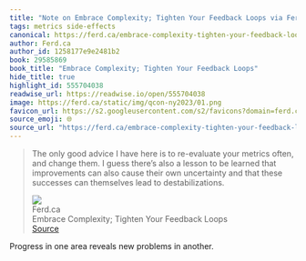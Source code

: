```yaml
---
title: "Note on Embrace Complexity; Tighten Your Feedback Loops via Ferd.ca"
tags: metrics side-effects
canonical: https://ferd.ca/embrace-complexity-tighten-your-feedback-loops.html
author: Ferd.ca
author_id: 1258177e9e2481b2
book: 29585869
book_title: "Embrace Complexity; Tighten Your Feedback Loops"
hide_title: true
highlight_id: 555704038
readwise_url: https://readwise.io/open/555704038
image: https://ferd.ca/static/img/qcon-ny2023/01.png
favicon_url: https://s2.googleusercontent.com/s2/favicons?domain=ferd.ca
source_emoji: 🌐
source_url: "https://ferd.ca/embrace-complexity-tighten-your-feedback-loops.html#:~:text=The%20only%20good,lead%20to%20destabilizations."
---
```


> The only good advice I have here is to re-evaluate your metrics often, and change them. I guess there’s also a lesson to be learned that improvements can also cause their own uncertainty and that these successes can themselves lead to destabilizations.
> <div class="quoteback-footer"><div class="quoteback-avatar"><img class="mini-favicon" src="https://s2.googleusercontent.com/s2/favicons?domain=ferd.ca"></div><div class="quoteback-metadata"><div class="metadata-inner"><span style="display:none">FROM:</span><div aria-label="Ferd.ca" class="quoteback-author"> Ferd.ca</div><div aria-label="Embrace Complexity; Tighten Your Feedback Loops" class="quoteback-title"> Embrace Complexity; Tighten Your Feedback Loops</div></div></div><div class="quoteback-backlink"><a target="_blank" aria-label="go to the full text of this quotation" rel="noopener" href="https://ferd.ca/embrace-complexity-tighten-your-feedback-loops.html#:~:text=The%20only%20good,lead%20to%20destabilizations." class="quoteback-arrow"> Source</a></div></div>

Progress in one area reveals new problems in another.